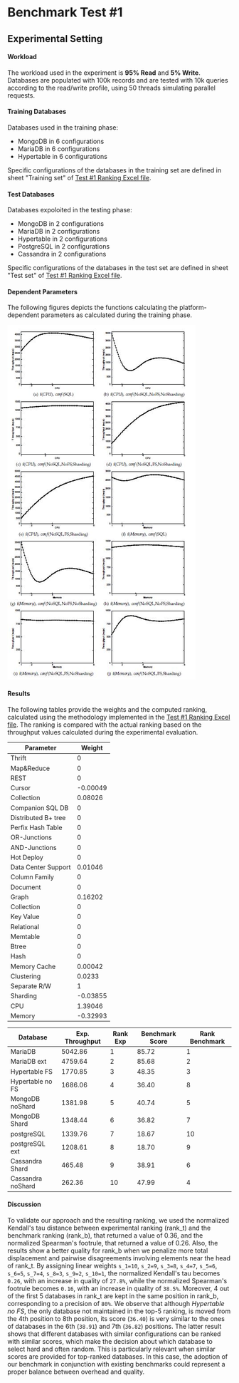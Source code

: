 # Benchmark Test #1

## Experimental Setting

#### Workload
The workload used in the experiment is **95% Read** and **5% Write**. Databases are populated with 100k records and are tested with 10k queries according to the read/write profile, using 50 threads simulating parallel requests.

#### Training Databases
Databases used in the training phase:
* MongoDB in 6 configurations
* MariaDB in 6 configurations
* Hypertable in 6 configurations

Specific configurations of the databases in the training set are defined in sheet "Training set" of [Test #1 Ranking Excel file](https://github.com/SESARLab/Platform-Independent-Score-Based-Benchmark/raw/master/Test1/ranking_Test1.xls).

#### Test Databases
Databases expoloited in the testing phase:
* MongoDB in 2 configurations
* MariaDB in 2 configurations
* Hypertable in 2 configurations
* PostgreSQL in 2 configurations
* Cassandra in 2 configurations

Specific configurations of the databases in the test set are defined in sheet "Test set" of [Test #1 Ranking Excel file](https://github.com/SESARLab/Platform-Independent-Score-Based-Benchmark/raw/master/Test1/ranking_Test1.xls).

#### Dependent Parameters
The following figures depicts the functions calculating the platform-dependent parameters as calculated during the training phase.

![Platform-dependent Parameters](https://github.com/SESARLab/Platform-Independent-Score-Based-Benchmark/raw/master/Test1/parameters.jpg) 

#### Results
The following tables provide the weights and the computed ranking, calculated using the methodology implemented in the [Test #1 Ranking Excel file](https://github.com/SESARLab/Platform-Independent-Score-Based-Benchmark/raw/master/Test1/ranking_Test1.xls). The ranking is compared with the actual ranking based on the throughput values calculated during the experimental evaluation.

Parameter|Weight
--------|-------
Thrift|0
Map&Reduce|0
REST|0
Cursor|-0.00049
Collection|0.08026
Companion SQL DB|0
Distributed B+ tree|0
Perfix Hash Table|0
OR-Junctions|0
AND-Junctions|0
Hot Deploy|0
Data Center Support|0.01046
Column Family|0
Document|0
Graph|0.16202
Collection|0
Key Value|0
Relational|0
Memtable|0
Btree|0
Hash|0
Memory Cache|0.00042
Clustering|0.0233
Separate R/W|1
Sharding|-0.03855
CPU|1.39046
Memory|-0.32993

Database|Exp. Throughput|Rank Exp|Benchmark Score|Rank Benchmark
--------|----------|------------|-----|------
MariaDB |5042.86   |1           |85.72 |1
MariaDB ext |4759.64   |2           |85.68 |2
Hypertable FS | 1770.85  |3           |48.35 |3
Hypertable no FS |1686.06   |4           |36.40 |8
MongoDB noShard | 1381.98  |5           |40.74 |5
MongoDB Shard |1348.44   |6           |36.82 |7
postgreSQL |1339.76   |7           |18.67 |10
postgreSQL ext |1208.61   |8           |18.70 |9
Cassandra Shard |465.48   |9            |38.91 |6
Cassandra noShard |262.36   |10           |47.99 |4

#### Discussion
To validate our approach and the resulting ranking, we used the normalized Kendall's tau distance between experimental ranking (rank_t) and the benchmark ranking (rank_b), that returned a value of 0.36, and the normalized Spearman's footrule, that returned a value of 0.26. Also, the results show a better quality for rank_b when we penalize more total displacement and pairwise disagreements involving elements near the head of rank_t. By assigning linear weights `s_1=10`, `s_2=9`, `s_3=8`, `s_4=7`, `s_5=6`, `s_6=5`, `s_7=4`, `s_8=3`, `s_9=2`, `s_10=1`, the normalized Kendall's tau becomes `0.26`, with an increase in quality of `27.8%`, while the normalized Spearman's footrule becomes `0.16`, with an increase in quality of `38.5%`. Moreover, 4 out of the first 5 databases in rank_t are kept in the same position in rank_b, corresponding to a precision of `80%`. We observe that although *Hypertable no FS*, the only database not maintained in the top-5 ranking, is moved from the 4th position to 8th position, its score (`36.40`) is very similar to the ones of databases in the 6th (`38.91`) and 7th (`36.82`) positions. The latter result shows that different databases with similar configurations can be ranked with similar scores, which make the decision about which database to select hard and often random. This is particularly relevant when similar scores are provided for top-ranked databases. In this case, the adoption of our benchmark in conjunction with existing benchmarks could represent a proper balance between overhead and quality.
